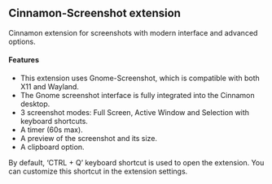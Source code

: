 Cinnamon-Screenshot extension
-------------------
Cinnamon extension for screenshots with modern interface and advanced options.

#### Features
* This extension uses Gnome-Screenshot, which is compatible with both X11 and Wayland.
* The Gnome screenshot interface is fully integrated into the Cinnamon desktop.
* 3 screenshot modes: Full Screen, Active Window and Selection with keyboard shortcuts.
* A timer (60s max).
* A preview of the screenshot and its size.
* A clipboard option.

By default, ‘CTRL + Q’ keyboard shortcut is used to open the extension. 
You can customize this shortcut in the extension settings.
